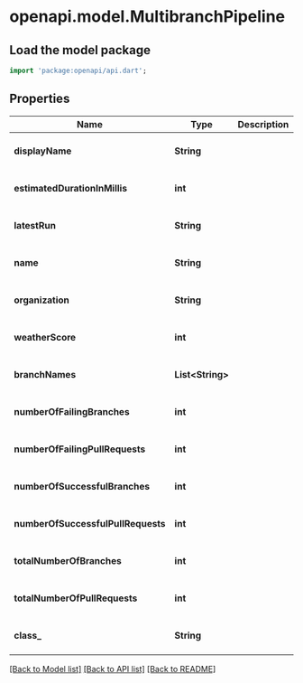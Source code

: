 # openapi.model.MultibranchPipeline

## Load the model package
```dart
import 'package:openapi/api.dart';
```

## Properties
Name | Type | Description | Notes
------------ | ------------- | ------------- | -------------
**displayName** | **String** |  | [optional] [default to null]
**estimatedDurationInMillis** | **int** |  | [optional] [default to null]
**latestRun** | **String** |  | [optional] [default to null]
**name** | **String** |  | [optional] [default to null]
**organization** | **String** |  | [optional] [default to null]
**weatherScore** | **int** |  | [optional] [default to null]
**branchNames** | **List&lt;String&gt;** |  | [optional] [default to []]
**numberOfFailingBranches** | **int** |  | [optional] [default to null]
**numberOfFailingPullRequests** | **int** |  | [optional] [default to null]
**numberOfSuccessfulBranches** | **int** |  | [optional] [default to null]
**numberOfSuccessfulPullRequests** | **int** |  | [optional] [default to null]
**totalNumberOfBranches** | **int** |  | [optional] [default to null]
**totalNumberOfPullRequests** | **int** |  | [optional] [default to null]
**class_** | **String** |  | [optional] [default to null]

[[Back to Model list]](../README.md#documentation-for-models) [[Back to API list]](../README.md#documentation-for-api-endpoints) [[Back to README]](../README.md)


